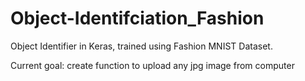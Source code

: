 # Object-Identifciation_Fashion

Object Identifier in Keras, trained using Fashion MNIST Dataset.

Current goal: create function to upload any jpg image from computer
